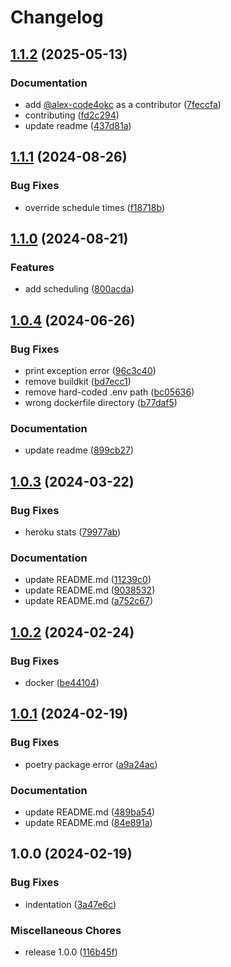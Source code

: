 # Changelog

## [1.1.2](https://github.com/pythoninthegrass/meetup_bot/compare/v1.1.1...v1.1.2) (2025-05-13)


### Documentation

* add [@alex-code4okc](https://github.com/alex-code4okc) as a contributor ([7feccfa](https://github.com/pythoninthegrass/meetup_bot/commit/7feccfa439115616c7fdb760c15043ff3e6d858e))
* contributing ([fd2c294](https://github.com/pythoninthegrass/meetup_bot/commit/fd2c294a018e6943b4b6b66af74b8eaa14db0c0c))
* update readme ([437d81a](https://github.com/pythoninthegrass/meetup_bot/commit/437d81a528e7e63b98d8f9ab7e1086d2a11023b7))

## [1.1.1](https://github.com/pythoninthegrass/meetup_bot/compare/v1.1.0...v1.1.1) (2024-08-26)


### Bug Fixes

* override schedule times ([f18718b](https://github.com/pythoninthegrass/meetup_bot/commit/f18718b62b403fabf7dce0921c9056dd96defba1))

## [1.1.0](https://github.com/pythoninthegrass/meetup_bot/compare/v1.0.4...v1.1.0) (2024-08-21)


### Features

* add scheduling ([800acda](https://github.com/pythoninthegrass/meetup_bot/commit/800acda371006760724ca67e6b0a70260b39b0b1))

## [1.0.4](https://github.com/pythoninthegrass/meetup_bot/compare/v1.0.3...v1.0.4) (2024-06-26)


### Bug Fixes

* print exception error ([96c3c40](https://github.com/pythoninthegrass/meetup_bot/commit/96c3c404b1268401f2a4bbfc803f32849cc54d98))
* remove buildkit ([bd7ecc1](https://github.com/pythoninthegrass/meetup_bot/commit/bd7ecc125d188e5bf4fc526f267282dd5492a19d))
* remove hard-coded .env path ([bc05636](https://github.com/pythoninthegrass/meetup_bot/commit/bc056360e81968c7d086fce4744f807b9093c0e3))
* wrong dockerfile directory ([b77daf5](https://github.com/pythoninthegrass/meetup_bot/commit/b77daf51d5b1ae3d4fae406b3513ae8a201bce30))


### Documentation

* update readme ([899cb27](https://github.com/pythoninthegrass/meetup_bot/commit/899cb279d2ee87acb154edf612e196b6f9b1b541))

## [1.0.3](https://github.com/pythoninthegrass/meetup_bot/compare/v1.0.2...v1.0.3) (2024-03-22)


### Bug Fixes

* heroku stats ([79977ab](https://github.com/pythoninthegrass/meetup_bot/commit/79977ab5549de6d11d888b229fd3b7f0d1b352e0))


### Documentation

* update README.md ([11239c0](https://github.com/pythoninthegrass/meetup_bot/commit/11239c098f59acc35ed006610fd8b4031520f953))
* update README.md ([9038532](https://github.com/pythoninthegrass/meetup_bot/commit/903853252fcf1bfa0d28540eed8e1fb45c6ddaa1))
* update README.md ([a752c67](https://github.com/pythoninthegrass/meetup_bot/commit/a752c673f073d8cf355bf399416d8b4dcda05b4b))

## [1.0.2](https://github.com/pythoninthegrass/meetup_bot/compare/v1.0.1...v1.0.2) (2024-02-24)


### Bug Fixes

* docker ([be44104](https://github.com/pythoninthegrass/meetup_bot/commit/be44104c8caa7197eeb12123873ab64aa7677ef8))

## [1.0.1](https://github.com/pythoninthegrass/meetup_bot/compare/v1.0.0...v1.0.1) (2024-02-19)


### Bug Fixes

* poetry package error ([a9a24ac](https://github.com/pythoninthegrass/meetup_bot/commit/a9a24ac14d7ef2ce86ed517e744ada7128ebc6d1))


### Documentation

* update README.md ([489ba54](https://github.com/pythoninthegrass/meetup_bot/commit/489ba540d873ee79863b57e31ab3fa4fa2f1fcca))
* update README.md ([84e891a](https://github.com/pythoninthegrass/meetup_bot/commit/84e891a468a74532518c95c26190c0f2ade614be))

## 1.0.0 (2024-02-19)


### Bug Fixes

* indentation ([3a47e6c](https://github.com/pythoninthegrass/meetup_bot/commit/3a47e6c245164d085b69cfc9d27081b75a9f308d))


### Miscellaneous Chores

* release 1.0.0 ([116b45f](https://github.com/pythoninthegrass/meetup_bot/commit/116b45f03d246b7ad5cf11f54bb99330311bf1dd))

